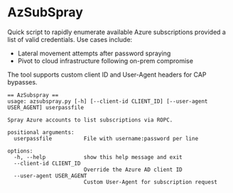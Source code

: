 # AzSubSpray

Quick script to rapidly enumerate available Azure subscriptions provided a list of valid credentials.
Use cases include:
- Lateral movement attempts after password spraying
- Pivot to cloud infrastructure following on-prem compromise

The tool supports custom client ID and User-Agent headers for CAP bypasses.

```
== AzSubspray ==
usage: azsubspray.py [-h] [--client-id CLIENT_ID] [--user-agent USER_AGENT] userpassfile

Spray Azure accounts to list subscriptions via ROPC.

positional arguments:
  userpassfile          File with username:password per line

options:
  -h, --help            show this help message and exit
  --client-id CLIENT_ID
                        Override the Azure AD client ID
  --user-agent USER_AGENT
                        Custom User-Agent for subscription request
```